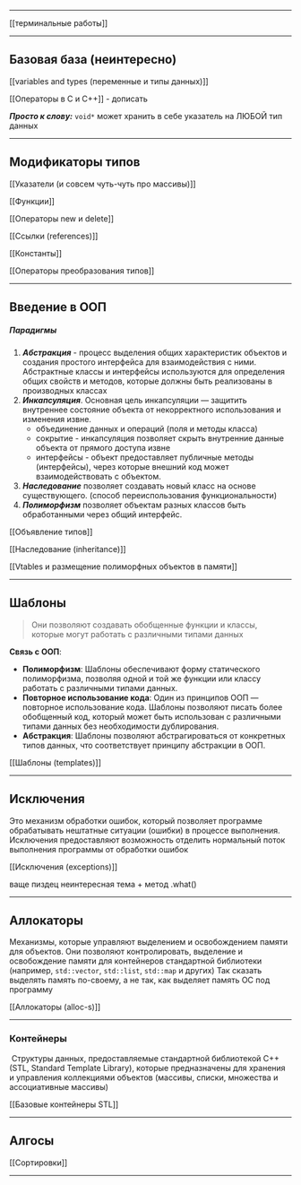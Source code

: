 ___

[[терминальные работы]]

---
## Базовая база (неинтересно)
[[variables and types (переменные и типы данных)]]

[[Операторы в C и C++]] - дописать

***Просто к слову:***
`void*` может хранить в себе указатель на ЛЮБОЙ тип данных
___
## Модификаторы типов

[[Указатели (и совсем чуть-чуть про массивы)]]

[[Функции]]

[[Операторы new и delete]]

[[Ссылки (references)]]

[[Константы]]

[[Операторы преобразования типов]]

___
## Введение в ООП

##### Парадигмы

1) ***Абстракция*** - процесс выделения общих характеристик объектов и создания простого интерфейса для взаимодействия с ними. Абстрактные классы и интерфейсы используются для определения общих свойств и методов, которые должны быть реализованы в производных классах
2) ***Инкапсуляция***. Основная цель инкапсуляции — защитить внутреннее состояние объекта от некорректного использования и изменения извне.
	- объединение данных и операций (поля и методы класса)
	- сокрытие - инкапсуляция позволяет скрыть внутренние данные объекта от прямого доступа извне
	- интерфейсы - объект предоставляет публичные методы (интерфейсы), через которые внешний код может взаимодействовать с объектом. 
3) ***Наследование*** позволяет создавать новый класс на основе существующего. (способ переиспользования функциональности)
4) ***Полиморфизм*** позволяет объектам разных классов быть обработанными через общий интерфейс.

[[Объявление типов]]

[[Наследование (inheritance)]]

[[Vtables и размещение полиморфных объектов в памяти]]

---
## Шаблоны 

> Они позволяют создавать обобщенные функции и классы, которые могут работать с различными типами данных

**Связь с ООП**:

- **Полиморфизм**: Шаблоны обеспечивают форму статического полиморфизма, позволяя одной и той же функции или классу работать с различными типами данных.
- **Повторное использование кода**: Один из принципов ООП — повторное использование кода. Шаблоны позволяют писать более обобщенный код, который может быть использован с различными типами данных без необходимости дублирования.
- **Абстракция**: Шаблоны позволяют абстрагироваться от конкретных типов данных, что соответствует принципу абстракции в ООП.

[[Шаблоны (templates)]]

--- 

## Исключения

Это механизм обработки ошибок, который позволяет программе обрабатывать нештатные ситуации (ошибки) в процессе выполнения. Исключения предоставляют возможность отделить нормальный поток выполнения программы от обработки ошибок

[[Исключения (exceptions)]]

ваще пиздец неинтересная тема + метод .what()

---

## Аллокаторы

Механизмы, которые управляют выделением и освобождением памяти для объектов. Они позволяют контролировать, выделение и освобождение памяти для контейнеров стандартной библиотеки (например, `std::vector`, `std::list`, `std::map` и других)
Так сказать выделять память по-своему, а не так, как выделяет память ОС под программу

[[Аллокаторы (alloc-s)]]

---

### Контейнеры

 Структуры данных, предоставляемые стандартной библиотекой C++ (STL, Standard Template Library), которые предназначены для хранения и управления коллекциями объектов (массивы, списки, множества и ассоциативные массивы)

[[Базовые контейнеры STL]]

---
## Алгосы

[[Сортировки]]

---
